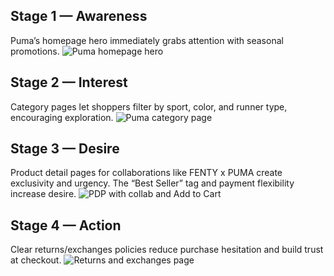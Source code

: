 ## Stage 1 — Awareness
Puma’s homepage hero immediately grabs attention with seasonal promotions.
![Puma homepage hero](../puma-hero.png)

## Stage 2 — Interest
Category pages let shoppers filter by sport, color, and runner type, encouraging exploration.
![Puma category page](../puma-collection.png)

## Stage 3 — Desire
Product detail pages for collaborations like FENTY x PUMA create exclusivity and urgency. 
The “Best Seller” tag and payment flexibility increase desire.
![PDP with collab and Add to Cart](../puma-pdp.png)

## Stage 4 — Action
Clear returns/exchanges policies reduce purchase hesitation and build trust at checkout.
![Returns and exchanges page](../puma-returns.png)
